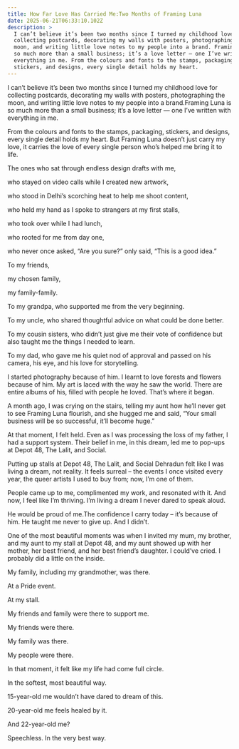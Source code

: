 ```yaml
---
title: How Far Love Has Carried Me:Two Months of Framing Luna
date: 2025-06-21T06:33:10.102Z
description: >
  I can’t believe it’s been two months since I turned my childhood love for
  collecting postcards, decorating my walls with posters, photographing the
  moon, and writing little love notes to my people into a brand. Framing Luna is
  so much more than a small business; it’s a love letter — one I’ve written with
  everything in me. From the colours and fonts to the stamps, packaging,
  stickers, and designs, every single detail holds my heart.
---
```

I can’t believe it’s been two months since I turned my childhood love for collecting postcards, decorating my walls with posters, photographing the moon, and writing little love notes to my people into a brand.Framing Luna is so much more than a small business; it’s a love letter — one I’ve written with everything in me.

From the colours and fonts to the stamps, packaging, stickers, and designs, every single detail holds my heart. But Framing Luna doesn’t just carry my love, it carries the love of every single person who’s helped me bring it to life.

The ones who sat through endless design drafts with me,

who stayed on video calls while I created new artwork,

who stood in Delhi’s scorching heat to help me shoot content,

who held my hand as I spoke to strangers at my first stalls,

who took over while I had lunch,

who rooted for me from day one,

who never once asked, “Are you sure?” only said, “This is a good idea.”

To my friends,

my chosen family,

my family-family.

To my grandpa, who supported me from the very beginning.

To my uncle, who shared thoughtful advice on what could be done better.

To my cousin sisters, who didn’t just give me their vote of confidence but also taught me the things I needed to learn.

To my dad, who gave me his quiet nod of approval and passed on his camera, his eye, and his love for storytelling.

I started photography because of him. I learnt to love forests and flowers because of him. My art is laced with the way he saw the world. There are entire albums of his, filled with people he loved. That’s where it began.

A month ago, I was crying on the stairs, telling my aunt how he’ll never get to see Framing Luna flourish, and she hugged me and said, “Your small business will be so successful, it’ll become huge.”

At that moment, I felt held. Even as I was processing the loss of my father, I had a support system. Their belief in me, in this dream, led me to pop-ups at Depot 48, The Lalit, and Social.

Putting up stalls at Depot 48, The Lalit, and Social Dehradun felt like I was living a dream, not reality. It feels surreal – the events I once visited every year, the queer artists I used to buy from; now, I’m one of them.

People came up to me, complimented my work, and resonated with it. And now, I feel like I’m thriving. I’m living a dream I never dared to speak aloud.

He would be proud of me.The confidence I carry today – it’s because of him. He taught me never to give up. And I didn’t.

One of the most beautiful moments was when I invited my mum, my brother, and my aunt to my stall at Depot 48, and my aunt showed up with her mother, her best friend, and her best friend’s daughter. I could’ve cried. I probably did a little on the inside.

My family, including my grandmother, was there.

At a Pride event.

At my stall.

My friends and family were there to support me.

My friends were there.

My family was there.

My people were there.

In that moment, it felt like my life had come full circle.

In the softest, most beautiful way. 

15-year-old me wouldn’t have dared to dream of this.

20-year-old me feels healed by it.

And 22-year-old me?

Speechless. In the very best way.